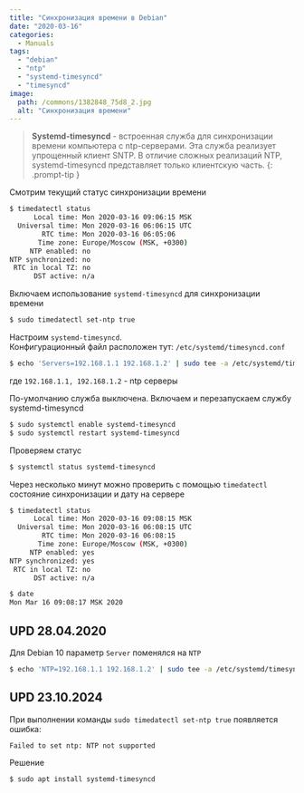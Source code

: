 ```yaml
---
title: "Синхронизация времени в Debian"
date: "2020-03-16"
categories: 
  - Manuals
tags: 
  - "debian"
  - "ntp"
  - "systemd-timesyncd"
  - "timesyncd"
image:
  path: /commons/1382848_75d8_2.jpg
  alt: "Синхронизация времени"
---
```


> **Systemd-timesyncd** - встроенная служба для синхронизации времени компьютера с ntp-серверами. Эта служба реализует упрощенный клиент SNTP. В отличие сложных реализаций NTP, systemd-timesyncd представляет только клиентскую часть.
{: .prompt-tip }

Смотрим текущий статус синхронизации времени

```sh
$ timedatectl status
      Local time: Mon 2020-03-16 09:06:15 MSK
  Universal time: Mon 2020-03-16 06:06:15 UTC
        RTC time: Mon 2020-03-16 06:05:06
       Time zone: Europe/Moscow (MSK, +0300)
     NTP enabled: no
NTP synchronized: no
 RTC in local TZ: no
      DST active: n/a
```

Включаем использование `systemd-timesyncd` для синхронизации времени

```sh
$ sudo timedatectl set-ntp true
```

Настроим `systemd-timesyncd`.  
Конфигурационный файл расположен тут: `/etc/systemd/timesyncd.conf`

```sh
$ echo 'Servers=192.168.1.1 192.168.1.2' | sudo tee -a /etc/systemd/timesyncd.conf > /dev/null
```

где `192.168.1.1, 192.168.1.2` - ntp серверы

По-умолчанию служба выключена. Включаем и перезапускаем службу systemd-timesyncd

```sh
$ sudo systemctl enable systemd-timesyncd
$ sudo systemctl restart systemd-timesyncd
```

Проверяем статус

```sh
$ systemctl status systemd-timesyncd
```

Через несколько минут можно проверить с помощью `timedatectl` состояние синхронизации и дату на сервере

```sh
$ timedatectl status
      Local time: Mon 2020-03-16 09:08:15 MSK
  Universal time: Mon 2020-03-16 06:08:15 UTC
        RTC time: Mon 2020-03-16 06:08:15
       Time zone: Europe/Moscow (MSK, +0300)
     NTP enabled: yes
NTP synchronized: yes
 RTC in local TZ: no
      DST active: n/a

$ date
Mon Mar 16 09:08:17 MSK 2020
```

## UPD 28.04.2020

Для Debian 10 параметр `Server` поменялся на `NTP`

```sh
$ echo 'NTP=192.168.1.1 192.168.1.2' | sudo tee -a /etc/systemd/timesyncd.conf > /dev/null
```

## UPD 23.10.2024

При выполнении команды `sudo timedatectl set-ntp true` появляется ошибка:
```
Failed to set ntp: NTP not supported
```

Решение
```bash
$ sudo apt install systemd-timesyncd
```
